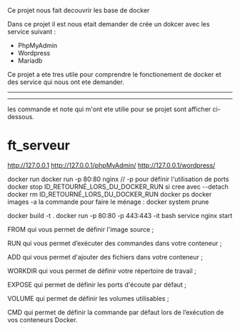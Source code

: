 Ce projet nous fait decouvrir les base de docker

Dans ce projet il est nous etait demander de crée un dokcer avec les service suivant :

- PhpMyAdmin
- Wordpress
- Mariadb

Ce projet a ete tres utile pour comprendre le fonctionement de docker et des service qui nous ont ete demander.

-----------------------------------------------------------------------------------------
-----------------------------------------------------------------------------------------

les commande et note qui m'ont ete utilie pour se projet sont afficher ci-dessous.

# ft_serveur

http://127.0.0.1
http://127.0.0.1/phpMyAdmin/
http://127.0.0.1/wordpress/

docker run
docker run -p 80:80 nginx // -p pour définir l'utilisation de ports
docker stop ID_RETOURNÉ_LORS_DU_DOCKER_RUN si cree avec --detach
docker rm ID_RETOURNÉ_LORS_DU_DOCKER_RUN
docker ps
docker images -a
la commande pour faire le ménage : docker system prune

docker build -t <NOM que je veux> .
docker run -p 80:80 -p 443:443 -it <NOM que je veux> bash
service nginx start

FROM qui vous permet de définir l'image source ;

RUN qui vous permet d’exécuter des commandes dans votre conteneur ;

ADD qui vous permet d'ajouter des fichiers dans votre conteneur ;

WORKDIR qui vous permet de définir votre répertoire de travail ;

EXPOSE qui permet de définir les ports d'écoute par défaut ;

VOLUME qui permet de définir les volumes utilisables ;

CMD qui permet de définir la commande par défaut lors de l’exécution de vos conteneurs Docker.
